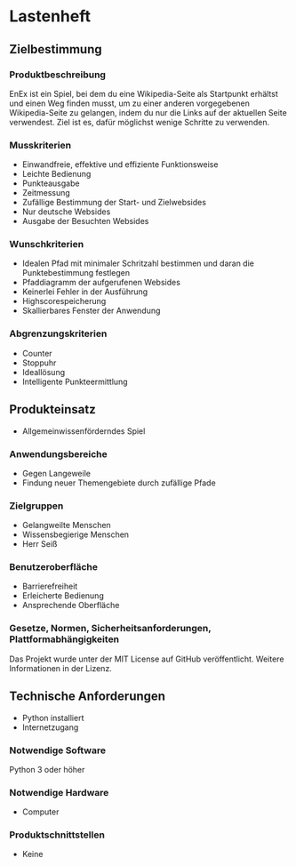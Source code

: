 # Lastenheft

## Zielbestimmung

### Produktbeschreibung

EnEx ist ein Spiel, bei dem du eine Wikipedia-Seite als Startpunkt erhältst und einen Weg finden musst, um zu einer anderen vorgegebenen Wikipedia-Seite zu gelangen, indem du nur die Links auf der aktuellen Seite verwendest. Ziel ist es, dafür möglichst wenige Schritte zu verwenden. <!-- README, Z. 18 -->

### Musskriterien

- Einwandfreie, effektive und effiziente Funktionsweise
- Leichte Bedienung
- Punkteausgabe
- Zeitmessung
- Zufällige Bestimmung der Start- und Zielwebsides
- Nur deutsche Websides
- Ausgabe der Besuchten Websides

### Wunschkriterien

- Idealen Pfad mit minimaler Schritzahl bestimmen und daran die Punktebestimmung festlegen
- Pfaddiagramm der aufgerufenen Websides
- Keinerlei Fehler in der Ausführung
- Highscorespeicherung
- Skallierbares Fenster der Anwendung
  
### Abgrenzungskriterien

- Counter
- Stoppuhr
- Ideallösung
- Intelligente Punkteermittlung

## Produkteinsatz

- Allgemeinwissenförderndes Spiel

### Anwendungsbereiche

- Gegen Langeweile
- Findung neuer Themengebiete durch zufällige Pfade

### Zielgruppen

- Gelangweilte Menschen
- Wissensbegierige Menschen
- Herr Seiß

### Benutzeroberfläche

- Barrierefreiheit
- Erleicherte Bedienung
- Ansprechende Oberfläche

### Gesetze, Normen, Sicherheitsanforderungen, Plattformabhängigkeiten

Das Projekt wurde unter der MIT License auf GitHub veröffentlicht. Weitere Informationen in der Lizenz. 

## Technische Anforderungen

- Python installiert
- Internetzugang

### Notwendige Software

Python 3 oder höher

### Notwendige Hardware

- Computer

### Produktschnittstellen

- Keine
